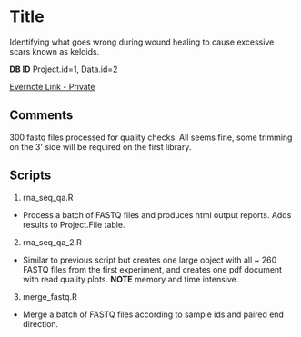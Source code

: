 # Title
Identifying what goes wrong during wound healing to cause excessive scars known as keloids.

**DB ID** Project.id=1, Data.id=2  

[Evernote Link - Private](https://www.evernote.com/shard/s288/nl/38698211/0a8bc5dc-e07d-40e4-9077-725c94e97bcd?title=00%20Keloid%20RNA-Seq)
## Comments
300 fastq files processed for quality checks. All seems fine, some trimming on the 3' side will be required on the first library.  

## Scripts
1. rna_seq_qa.R
  * Process a batch of FASTQ files and produces html output reports. Adds results to Project.File table.  
2. rna_seq_qa_2.R 
  * Similar to previous script but creates one large object with all ~ 260 FASTQ files from the first experiment, and creates one pdf document with read quality plots. **NOTE** memory and time intensive.  
3. merge_fastq.R
  * Merge a batch of FASTQ files according to sample ids and paired end direction.  


